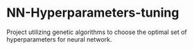 # NN-Hyperparameters-tuning
Project utilizing genetic algorithms to choose the optimal set of hyperparameters for neural network.
